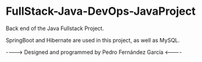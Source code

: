 # FullStack-Java-DevOps-JavaProject

Back end of the Java Fullstack Project.

SpringBoot and Hibernate are used in this project, as well as MySQL.


----> Designed and programmed by Pedro Fernández García <----

